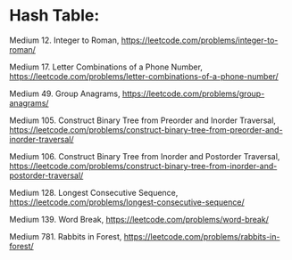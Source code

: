 # Hash Table:

Medium 12. Integer to Roman, https://leetcode.com/problems/integer-to-roman/

Medium 17. Letter Combinations of a Phone Number, https://leetcode.com/problems/letter-combinations-of-a-phone-number/

Medium 49. Group Anagrams, https://leetcode.com/problems/group-anagrams/

Medium 105. Construct Binary Tree from Preorder and Inorder Traversal, https://leetcode.com/problems/construct-binary-tree-from-preorder-and-inorder-traversal/

Medium 106. Construct Binary Tree from Inorder and Postorder Traversal, https://leetcode.com/problems/construct-binary-tree-from-inorder-and-postorder-traversal/

Medium 128. Longest Consecutive Sequence, https://leetcode.com/problems/longest-consecutive-sequence/

Medium 139. Word Break, https://leetcode.com/problems/word-break/

Medium 781. Rabbits in Forest, https://leetcode.com/problems/rabbits-in-forest/
